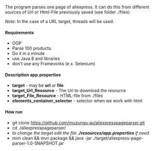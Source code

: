 The program parses one page of aliexpress.
It can do this from different sources of Url or Html-File previously saved (see folder ./files)

_Note_: In the case of a URL target, threads will be used.

#### Requirements
* OOP
* Parse 100 products.
* Do it in a minute
* use Java 8 and libraries
* don't use any Framevorks (e.x. Selenium)

#### Description app.properties

* **target** - may be **url** or **file**
* **target_Url_Resource** - The Url to download the resource
* **target_File_Resource** - HTML-file from ./files
* **elements_container_selector** - selector when we work with html

#### How run
* git clone https://github.com/muzungu-av/aliexpresspageparser.git
* cd ./aliexpresspageparser/
* _to change the target edit the file __./resources/app.properties__ if need_
* mvn clean && mvn package && java -jar ./target/aliexpress-page-parser-1.0-SNAPSHOT.jar